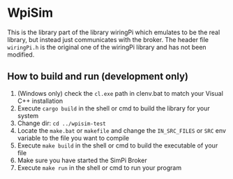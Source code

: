 # WpiSim

This is the library part of the library wiringPi which emulates to be the real
library, but instead just communicates with the broker. The header file
`wiringPi.h` is the original one of the wiringPi library and has not been
modified.

## How to build and run (development only)

1. (Windows only) check the `cl.exe` path in clenv.bat to match your
    Visual C++ installation
2. Execute `cargo build` in the shell or cmd to build the library
    for your system
3. Change dir: `cd ../wpisim-test`
4. Locate the `make.bat` or `makefile` and change the `IN_SRC_FILES` or `SRC`
    env variable to the file you want to compile
5. Execute `make build` in the shell or cmd to build the executable of your
    file
6. Make sure you have started the SimPi Broker
7. Execute `make run` in the shell or cmd to run your program
